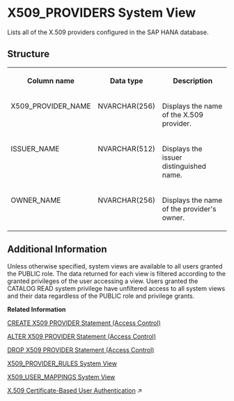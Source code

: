 <!-- loio07a362793a194647957d86b521f086a9 -->

# X509\_PROVIDERS System View

Lists all of the X.509 providers configured in the SAP HANA database.



<a name="loio07a362793a194647957d86b521f086a9__section_y5v_3sd_rhb"/>

## Structure


<table>
<tr>
<th valign="top">

Column name

</th>
<th valign="top">

Data type

</th>
<th valign="top">

Description

</th>
</tr>
<tr>
<td valign="top">

X509\_PROVIDER\_NAME

</td>
<td valign="top">

NVARCHAR\(256\)

</td>
<td valign="top">

Displays the name of the X.509 provider.

</td>
</tr>
<tr>
<td valign="top">

ISSUER\_NAME

</td>
<td valign="top">

NVARCHAR\(512\)

</td>
<td valign="top">

Displays the issuer distinguished name.

</td>
</tr>
<tr>
<td valign="top">

OWNER\_NAME

</td>
<td valign="top">

NVARCHAR\(256\)

</td>
<td valign="top">

Displays the name of the provider's owner.

</td>
</tr>
</table>



<a name="loio07a362793a194647957d86b521f086a9__section_thg_bc1_fzb"/>

## Additional Information

Unless otherwise specified, system views are available to all users granted the PUBLIC role. The data returned for each view is filtered according to the granted privileges of the user accessing a view. Users granted the CATALOG READ system privilege have unfiltered access to all system views and their data regardless of the PUBLIC role and privilege grants.

**Related Information**  


[CREATE X509 PROVIDER Statement \(Access Control\)](../../010-SQL-Reference/012-SQL-Statements/create-x509-provider-statement-access-control-3b3163d.md "Defines an X.509 provider in the SAP HANA database.")

[ALTER X509 PROVIDER Statement \(Access Control\)](../../010-SQL-Reference/012-SQL-Statements/alter-x509-provider-statement-access-control-4f7e59d.md "Alters an X.509 provider in the SAP HANA database.")

[DROP X509 PROVIDER Statement \(Access Control\)](../../010-SQL-Reference/012-SQL-Statements/drop-x509-provider-statement-access-control-f7a37e8.md "Drops an X.509 provider in the SAP HANA database.")

[X509\_PROVIDER\_RULES System View](x509-provider-rules-system-view-2457e71.md "Lists all of the matching rules for X.509 providers.")

[X509\_USER\_MAPPINGS System View](x509-user-mappings-system-view-210347f.md "Shows the X.509 certificates that are known for each user.")

[X.509 Certificate-Based User Authentication](https://help.sap.com/viewer/a1317de16a1e41a6b0ff81849d80713c/2023_4_QRC/en-US/2b335f7eec6a450095f110ea961d77cc.html "SAP HANA supports X.509 client certificates for user authentication in single sign-on environments. In particular, X.509 certificate-based authentication can be used for technical users to secure system-to-system integration.") :arrow_upper_right:

